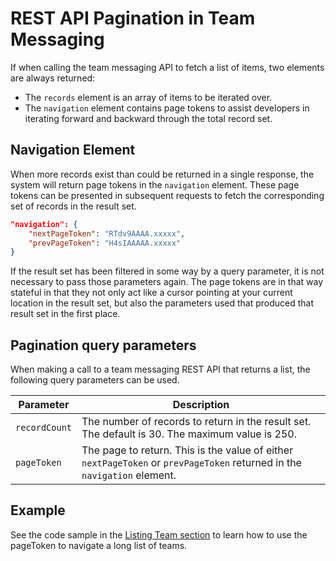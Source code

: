 # REST API Pagination in Team Messaging

If when calling the team messaging API to fetch a list of items, two elements are always returned:

* The `records` element is an array of items to be iterated over.
* The `navigation` element contains page tokens to assist developers in iterating forward and backward through the total record set.

## Navigation Element

When more records exist than could be returned in a single response, the system will return page tokens in the `navigation` element. These page tokens can be presented in subsequent requests to fetch the corresponding set of records in the result set.

```json
"navigation": {
    "nextPageToken": "RTdv9AAAA.xxxxx",
    "prevPageToken": "H4sIAAAAA.xxxxx"
}
```

If the result set has been filtered in some way by a query parameter, it is not necessary to pass those parameters again. The page tokens are in that way stateful in that they not only act like a cursor pointing at your current location in the result set, but also the parameters used that produced that result set in the first place.

## Pagination query parameters

When making a call to a team messaging REST API that returns a list, the following query parameters can be used.

| Parameter | Description |
|-|-|
| `recordCount` | The number of records to return in the result set. The default is 30. The maximum value is 250. |
| `pageToken` | The page to return. This is the value of either `nextPageToken` or `prevPageToken` returned in the `navigation` element. |

## Example

See the code sample in the [Listing Team section](../../concepts/teams) to learn how to use the pageToken to navigate a long list of teams.
